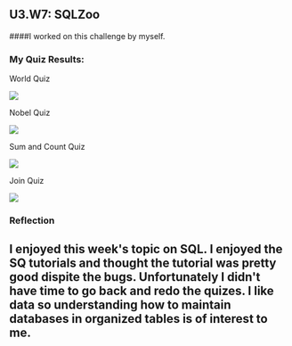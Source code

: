 ## U3.W7: SQLZoo

####I worked on this challenge by myself.



### My Quiz Results:
<p>World Quiz</p>
<a href="https://github.com/yenhtran/phase-0-unit-3/blob/master/week-7/imgs/sqlzoo_quiz1.jpg" target="_blank">
<img src="images/sqlzoo_quiz1.jpg"></a>

<p>Nobel Quiz</p>
<a href="/yenhtran/phase-0-unit-3/blob/master/week-7/imgs/sqlzoo_quiz2.jpg" target="_blank">
<img src="images/sqlzoo_quiz2.jpg"></a>

<p>Sum and Count Quiz</p>
<a href="/yenhtran/phase-0-unit-3/blob/master/week-7/imgs/sqlzoo_quiz3.jpg" target="_blank">
<img src="images/sqlzoo_quiz3.jpg"></a>

<p>Join Quiz</p>
<a href="/yenhtran/phase-0-unit-3/blob/master/week-7/imgs/sqlzoo_quiz4.jpg" target="_blank">
<img src="images/sqlzoo_quiz4.jpg"></a>




### Reflection
## I enjoyed this week's topic on SQL. I enjoyed the SQ tutorials and thought the tutorial was pretty good dispite the bugs. Unfortunately I didn't have time to go back and redo the quizes. I like data so understanding how to maintain databases in organized tables is of interest to me. 